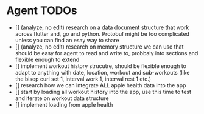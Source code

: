 # Agent TODOs

- [] (analyze, no edit) research on a data document structure that work across flutter and, go and python. Protobuf might be too complicated unless you can find an esay way to share
- [] (analyze, no edit) research on memory structure we can use that should be easy for agent to read and write to, probbaly into sections and flexible enough to extend
- [] implement workout history strucutre, should be flexible enough to adapt to anything with date, location, workout and sub-workouts (like the bisep curl set 1, interval work 1, interval rest 1 etc.)
- [] research how we can integrate ALL apple health data into the app
- [] start by loading all workout history into the app, use this time to test and iterate on workout data structure
- [] implement loading from apple health
